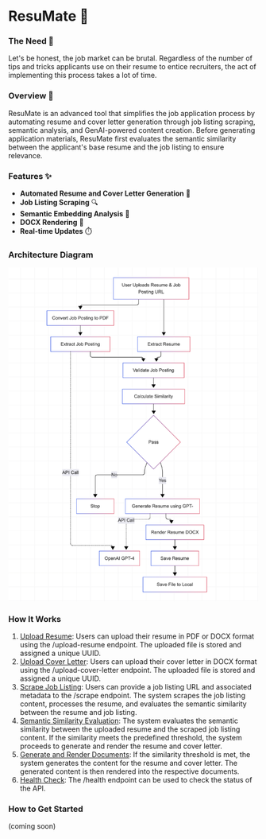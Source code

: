 # ResuMate 🚀

### The Need 💼
Let's be honest, the job market can be brutal. Regardless of the number of tips and tricks applicants use on their resume to entice recruiters, the act of implementing this process takes a lot of time.

### Overview 🌟
ResuMate is an advanced tool that simplifies the job application process by automating resume and cover letter generation through job listing scraping, semantic analysis, and GenAI-powered content creation. Before generating application materials, ResuMate first evaluates the semantic similarity between the applicant's base resume and the job listing to ensure relevance.

### Features ✨
- **Automated Resume and Cover Letter Generation** 📝
- **Job Listing Scraping** 🔍
- **Semantic Embedding Analysis** 🧠
- **DOCX Rendering** 📄
- **Real-time Updates** ⏱️

### Architecture Diagram

![Alt text](https://github.com/irinhwng/ResuMate/blob/main/arch_diagram.png)

### How It Works
1. <u>Upload Resume</u>: Users can upload their resume in PDF or DOCX format using the /upload-resume endpoint. The uploaded file is stored and assigned a unique UUID.
2. <u>Upload Cover Letter</u>: Users can upload their cover letter in DOCX format using the /upload-cover-letter endpoint. The uploaded file is stored and assigned a unique UUID.
3. <u>Scrape Job Listing</u>: Users can provide a job listing URL and associated metadata to the /scrape endpoint. The system scrapes the job listing content, processes the resume, and evaluates the semantic similarity between the resume and job listing.
4. <u>Semantic Similarity Evaluation</u>: The system evaluates the semantic similarity between the uploaded resume and the scraped job listing content. If the similarity meets the predefined threshold, the system proceeds to generate and render the resume and cover letter.
5.  <u>Generate and Render Documents</u>: If the similarity threshold is met, the system generates the content for the resume and cover letter. The generated content is then rendered into the respective documents.
6. <u>Health Check</u>: The /health endpoint can be used to check the status of the API.

### How to Get Started
(coming soon)
